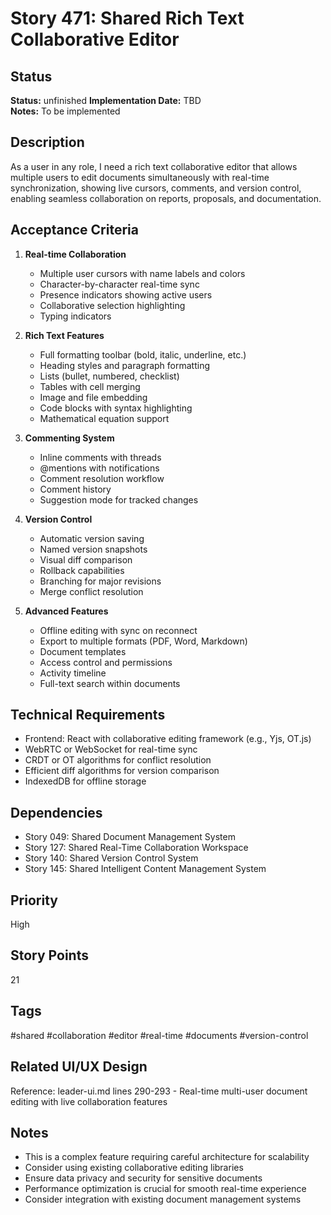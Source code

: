 # Story 471: Shared Rich Text Collaborative Editor

## Status
**Status:** unfinished
**Implementation Date:** TBD  
**Notes:** To be implemented

## Description
As a user in any role, I need a rich text collaborative editor that allows multiple users to edit documents simultaneously with real-time synchronization, showing live cursors, comments, and version control, enabling seamless collaboration on reports, proposals, and documentation.

## Acceptance Criteria
1. **Real-time Collaboration**
   - Multiple user cursors with name labels and colors
   - Character-by-character real-time sync
   - Presence indicators showing active users
   - Collaborative selection highlighting
   - Typing indicators

2. **Rich Text Features**
   - Full formatting toolbar (bold, italic, underline, etc.)
   - Heading styles and paragraph formatting
   - Lists (bullet, numbered, checklist)
   - Tables with cell merging
   - Image and file embedding
   - Code blocks with syntax highlighting
   - Mathematical equation support

3. **Commenting System**
   - Inline comments with threads
   - @mentions with notifications
   - Comment resolution workflow
   - Comment history
   - Suggestion mode for tracked changes

4. **Version Control**
   - Automatic version saving
   - Named version snapshots
   - Visual diff comparison
   - Rollback capabilities
   - Branching for major revisions
   - Merge conflict resolution

5. **Advanced Features**
   - Offline editing with sync on reconnect
   - Export to multiple formats (PDF, Word, Markdown)
   - Document templates
   - Access control and permissions
   - Activity timeline
   - Full-text search within documents

## Technical Requirements
- Frontend: React with collaborative editing framework (e.g., Yjs, OT.js)
- WebRTC or WebSocket for real-time sync
- CRDT or OT algorithms for conflict resolution
- Efficient diff algorithms for version comparison
- IndexedDB for offline storage

## Dependencies
- Story 049: Shared Document Management System
- Story 127: Shared Real-Time Collaboration Workspace
- Story 140: Shared Version Control System
- Story 145: Shared Intelligent Content Management System

## Priority
High

## Story Points
21

## Tags
#shared #collaboration #editor #real-time #documents #version-control

## Related UI/UX Design
Reference: leader-ui.md lines 290-293 - Real-time multi-user document editing with live collaboration features

## Notes
- This is a complex feature requiring careful architecture for scalability
- Consider using existing collaborative editing libraries
- Ensure data privacy and security for sensitive documents
- Performance optimization is crucial for smooth real-time experience
- Consider integration with existing document management systems
